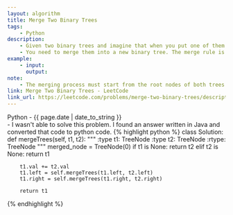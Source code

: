 ```yaml
---
layout: algorithm
title: Merge Two Binary Trees
tags: 
    - Python
description: 
    - Given two binary trees and imagine that when you put one of them to cover the other, some nodes of the two trees are overlapped while the others are not.
    - You need to merge them into a new binary tree. The merge rule is that if two nodes overlap, then sum node values up as the new value of the merged node. Otherwise, the NOT null node will be used as the node of new tree.
example:
    - input: 
      output: 
note:
    - The merging process must start from the root nodes of both trees.
link: Merge Two Binary Trees - LeetCode
link_url: https://leetcode.com/problems/merge-two-binary-trees/description/
---
```


<div>Python<span class="write-date"> - {{ page.date | date_to_string }}</span></div>
- I wasn't able to solve this problem. I found an answer written in Java and converted that code to python code.
{% highlight python %}
class Solution:
    def mergeTrees(self, t1, t2):
        """
        :type t1: TreeNode
        :type t2: TreeNode
        :rtype: TreeNode
        """
        merged_node = TreeNode(0)
        if t1 is None:
            return t2
        elif t2 is None:
            return t1
        
        t1.val += t2.val
        t1.left = self.mergeTrees(t1.left, t2.left)
        t1.right = self.mergeTrees(t1.right, t2.right)
        
        return t1
{% endhighlight %}
